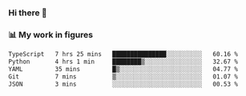 ### Hi there 👋

### 📊 My work in figures

<!--START_SECTION:waka-->

```txt
TypeScript   7 hrs 25 mins   ███████████████░░░░░░░░░░   60.16 %
Python       4 hrs 1 min     ████████▒░░░░░░░░░░░░░░░░   32.67 %
YAML         35 mins         █▒░░░░░░░░░░░░░░░░░░░░░░░   04.77 %
Git          7 mins          ▒░░░░░░░░░░░░░░░░░░░░░░░░   01.07 %
JSON         3 mins          ░░░░░░░░░░░░░░░░░░░░░░░░░   00.53 %
```

<!--END_SECTION:waka-->

